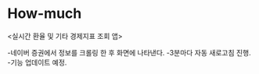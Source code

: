 # How-much

<실시간 환율 및 기타 경제지표 조회 앱>

-네이버 증권에서 정보를 크롤링 한 후 화면에 나타낸다.
-3분마다 자동 새로고침 진행.
-기능 업데이트 예정.
